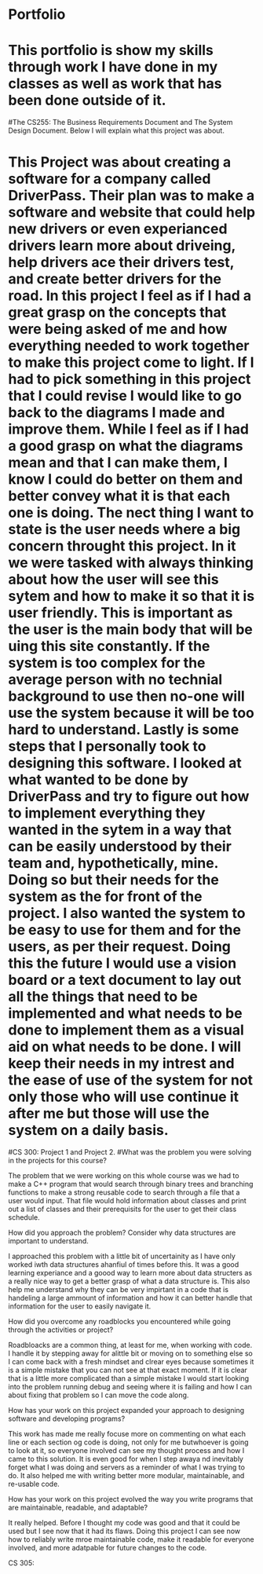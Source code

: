 # Portfolio
# This portfolio is show my skills through work I have done in my classes as well as work that has been done outside of it.

#The CS255: The Business Requirements Document and The System Design Document. Below I will explain what this project was about.
# This Project was about creating a software for a company called DriverPass. Their plan was to make a software and website that could help new drivers or even experianced drivers learn more about driveing, help drivers ace their drivers test, and create better drivers for the road. In this project I feel as if I had a great grasp on the concepts that were being asked of me and how everything needed to work together to make this project come to light. If I had to pick something in this project that I could revise I would like to go back to the diagrams I made and improve them. While I feel as if I had a good grasp on what the diagrams mean and that I can make them, I know I could do better on them and better convey what it is that each one is doing. The nect thing I want to state is the user needs where a big concern throught this project. In it we were tasked with always thinking about how the user will see this sytem and how to make it so that it is user friendly. This is important as the user is the main body that will be uing this site constantly. If the system is too complex for the average person with no technial background to use then no-one will use the system because it will be too hard to understand. Lastly is some steps that I personally took to designing this software. I looked at what wanted to be done by DriverPass and try to figure out how to implement everything they wanted in the sytem in a way that can be easily understood by their team and, hypothetically, mine. Doing so but their needs for the system as the for front of the project. I also wanted the system to be easy to use for them and for the users, as per their request. Doing this the future I would use a vision board or a text document to lay out all the things that need to be implemented and what needs to be done to implement them as a visual aid on what needs to be done. I will keep their needs in my intrest and the ease of use of the system for not only those who will use continue it after me but those will use the system on a daily basis. 

#CS 300: Project 1 and Project 2.
#What was the problem you were solving in the projects for this course?

The problem that we were working on this whole course was we had to make a C++ program that would search through binary trees and branching functions to make a strong reusable code to search through a file that a user would input. That file would hold information about classes and print out a list of classes and their prerequisits for the user to get their class schedule.

How did you approach the problem? Consider why data structures are important to understand.

I approached this problem with a little bit of uncertainity as I have only worked iwth data structures  ahanfiul of times before this. It was a good learning experiance and a goood way to learn more about data structers as a really nice way to get a better grasp of what a data structure is. This also help me understand why they can be very impirtant in a code that is handeling a large ammount of information and how it can better handle that information for the user to easily navigate it.

How did you overcome any roadblocks you encountered while going through the activities or project?

Roadbloacks are a common thing, at least for me, when working with code. I handle it by stepping away for alittle bit or moving on to something else so I can come back with a fresh mindset and clrear eyes because sometimes it is a simple mistake that you can not see at that exact moment. If it is clear that is a little more complicated than a simple mistake I would start looking into the problem running debug and seeing where it is failing and how I can about fixing that problem so I can move the code along.

How has your work on this project expanded your approach to designing software and developing programs?

This work has made me really focuse more on commenting on what each line or each section og code is doing, not only for me butwhoever is going to look at it, so everyone involved can see my thought process and how I came to this solution. It is even good for when I step awaya nd inevitably forget what I was doing and servers as a reminder of what I was trying to do. It also helped me with writing better more modular, maintainable, and re-usable code.

How has your work on this project evolved the way you write programs that are maintainable, readable, and adaptable?

It really helped. Before I thought my code was good and that it could be used but I see now that it had its flaws. Doing this project I can see now how to reliably write mroe maintainable code, make it readable for everyone involved, and more adatpable for future changes to the code. 

CS 305:
